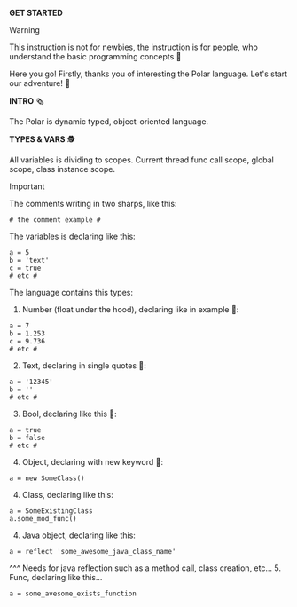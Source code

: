 **GET STARTED**

> [!WARNING]
> This instruction is not for newbies,
> the instruction is for people, who understand
> the basic programming concepts 🐊

Here you go! Firstly, thanks you of interesting the Polar language.
Let's start our adventure! 🧶

**INTRO** 🗞️

The Polar is dynamic typed, object-oriented language.

**TYPES & VARS** 🕵️

All variables is dividing to scopes. Current thread func call scope,
global scope, class instance scope.

> [!IMPORTANT]
> The comments writing in two sharps, like this:
> ```polar
> # the comment example #
> ```

The variables is declaring like this:
```polar
a = 5
b = 'text'
c = true
# etc #
```

The language contains this types:
1. Number (float under the hood), declaring like in 
example 🔢: 
```polar
a = 7
b = 1.253
c = 9.736
# etc #
 ```
2. Text, declaring in single quotes 💬:
```polar
a = '12345'
b = ''
# etc #
```
3. Bool, declaring like this 🤖:
```polar
a = true
b = false
# etc #
 ```
4. Object, declaring with new keyword 🐩: 
```polar
a = new SomeClass()
```
4. Class, declaring like this:
```polar
a = SomeExistingClass
a.some_mod_func()
```
4. Java object, declaring like this:
```polar
a = reflect 'some_awesome_java_class_name'
```
^^^
Needs for java reflection such as a method call, class creation, etc...
5. Func, declaring like this...
```polar
a = some_avesome_exists_function
```